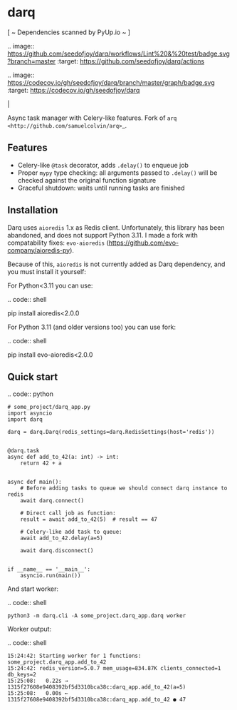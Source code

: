 darq
====

[ ~ Dependencies scanned by PyUp.io ~ ]

.. image:: https://github.com/seedofjoy/darq/workflows/Lint%20&%20test/badge.svg?branch=master
   :target: https://github.com/seedofjoy/darq/actions

.. image:: https://codecov.io/gh/seedofjoy/darq/branch/master/graph/badge.svg
  :target: https://codecov.io/gh/seedofjoy/darq

|

Async task manager with Celery-like features. Fork of `arq <http://github.com/samuelcolvin/arq>`_.


Features
--------
* Celery-like ``@task`` decorator, adds ``.delay()`` to enqueue job
* Proper ``mypy`` type checking: all arguments passed to ``.delay()`` will be checked against the original function signature
* Graceful shutdown: waits until running tasks are finished


Installation
------------
Darq uses ``aioredis`` 1.x as Redis client. Unfortunately, this library has been abandoned, and does not support Python 3.11. I made a fork with compatability fixes: ``evo-aioredis`` (https://github.com/evo-company/aioredis-py).

Because of this, ``aioredis`` is not currently added as Darq dependency, and you must install it yourself:

For Python<3.11 you can use:

.. code:: shell

   pip install aioredis<2.0.0

For Python 3.11 (and older versions too) you can use fork:

.. code:: shell

   pip install evo-aioredis<2.0.0


Quick start
-----------

.. code:: python

    # some_project/darq_app.py
    import asyncio
    import darq

    darq = darq.Darq(redis_settings=darq.RedisSettings(host='redis'))


    @darq.task
    async def add_to_42(a: int) -> int:
        return 42 + a


    async def main():
        # Before adding tasks to queue we should connect darq instance to redis
        await darq.connect()

        # Direct call job as function:
        result = await add_to_42(5)  # result == 47

        # Celery-like add task to queue:
        await add_to_42.delay(a=5)

        await darq.disconnect()


    if __name__ == '__main__':
        asyncio.run(main())


And start worker:

.. code:: shell

    python3 -m darq.cli -A some_project.darq_app.darq worker


Worker output:

.. code:: shell

    15:24:42: Starting worker for 1 functions: some_project.darq_app.add_to_42
    15:24:42: redis_version=5.0.7 mem_usage=834.87K clients_connected=1 db_keys=2
    15:25:08:   0.22s → 1315f27608e9408392bf5d3310bca38c:darq_app.add_to_42(a=5)
    15:25:08:   0.00s ← 1315f27608e9408392bf5d3310bca38c:darq_app.add_to_42 ● 47
